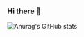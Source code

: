 ### Hi there 👋

![Anurag's GitHub stats](https://github-readme-stats.vercel.app/api?username=LidiaCana&show_icons=true&theme=gruvbox)

<!--
**LidiaCana/LidiaCana** is a ✨ _special_ ✨ repository because its `README.md` (this file) appears on your GitHub profile.

Here are some ideas to get you started:

- 🔭 I’m currently working on ...
- 🌱 I’m currently learning ...
- 👯 I’m looking to collaborate on ...
- 🤔 I’m looking for help with ...
- 💬 Ask me about ...
- 📫 How to reach me: ...
- 😄 Pronouns: ...
- ⚡ Fun fact: ...
-->
